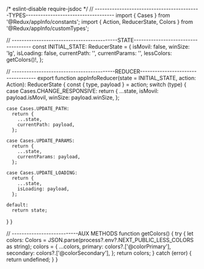 /* eslint-disable require-jsdoc */
// -------------------------------------------TYPES------------------------------------
import { Cases } from '@Redux/appInfo/constants';
import { Action, ReducerState, Colors } from '@Redux/appInfo/customTypes';

// -------------------------------------------STATE------------------------------------
const INITIAL_STATE: ReducerState = {
  isMovil: false,
  winSize: 'lg',
  isLoading: false,
  currentPath: '',
  currentParams: '',
  lessColors: getColors()!,
};

// ------------------------------------------REDUCER-----------------------------------
export function appInfoReducer(state = INITIAL_STATE, action: Action): ReducerState {
  const { type, payload } = action;
  switch (type) {
    case Cases.CHANGE_RESPONSIVE:
      return {
        ...state,
        isMovil: payload.isMovil,
        winSize: payload.winSize,
      };

    case Cases.UPDATE_PATH:
      return {
        ...state,
        currentPath: payload,
      };

    case Cases.UPDATE_PARAMS:
      return {
        ...state,
        currentParams: payload,
      };

    case Cases.UPDATE_LOADING:
      return {
        ...state,
        isLoading: payload,
      };

    default:
      return state;
  }
}

// ---------------------------AUX METHODS
function getColors() {
  try {
    let colors: Colors = JSON.parse(process?.env?.NEXT_PUBLIC_LESS_COLORS as string);
    colors = {
      ...colors,
      primary: colors?.['@colorPrimary'],
      secondary: colors?.['@colorSecondary'],
    };
    return colors;
  } catch (error) {
    return undefined;
  }
}
